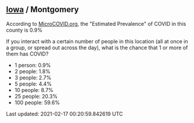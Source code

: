 
## [Iowa](/united-states/iowa) / Montgomery

According to [MicroCOVID.org](http://microcovid.org),
the "Estimated Prevalence" of COVID in this county is 0.9%

If you interact with a certain number of people in this location
(all at once in a group, or spread out across the day), what is the chance that
1 or more of them has COVID?

- 1 person: 0.9%
- 2 people: 1.8%
- 3 people: 2.7%
- 5 people: 4.4%
- 10 people: 8.7%
- 25 people: 20.3%
- 100 people: 59.6%

Last updated: 2021-02-17 00:20:59.842619 UTC
